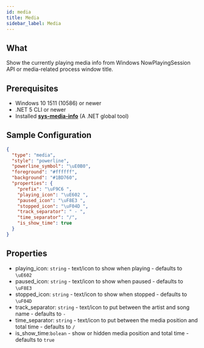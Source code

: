```yaml
---
id: media
title: Media
sidebar_label: Media
---
```


## What

Show the currently playing media info from Windows NowPlayingSession API or media-related process window title.

## Prerequisites

* Windows 10 1511 (10586) or newer
* .NET 5 CLI or newer
* Installed **[sys-media-info](https://github.com/zuozishi/sys-media-info)** (A .NET global tool)

## Sample Configuration

```json
{
  "type": "media",
  "style": "powerline",
  "powerline_symbol": "\uE0B0",
  "foreground": "#ffffff",
  "background": "#1BD760",
  "properties": {
    "prefix": "\uF9C6 ",
    "playing_icon": "\uE602 ",
    "paused_icon": "\uF8E3 ",
    "stopped_icon": "\uF04D ",
    "track_separator": " - ",
    "time_separator": "/",
    "is_show_time": true
  }
}
```

## Properties

* playing_icon: `string` - text/icon to show when playing - defaults to `\uE602 `
* paused_icon: `string` - text/icon to show when paused - defaults to `\uF8E3 `
* stopped_icon: `string` - text/icon to show when stopped - defaults to `\uF04D `
* track_separator: `string` - text/icon to put between the artist and song name - defaults to ` - `
* time_separator: `string` - text/icon to put between the media position and total time - defaults to `/`
* is_show_time:`bolean` - show or hidden media position and total time - defaults to `true`
